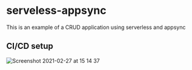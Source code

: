 # serveless-appsync
This is an example of a CRUD application using serverless and appsync

## CI/CD setup
[](url)
![Screenshot 2021-02-27 at 15 14 37](https://user-images.githubusercontent.com/251909/109389875-b8b05900-790e-11eb-8ea2-3e9a32c4f9bf.png)


